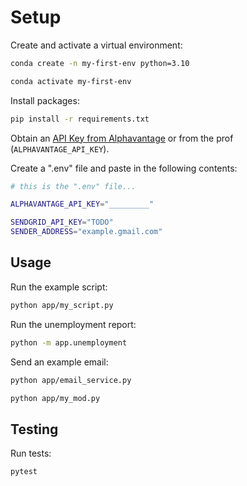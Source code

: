 # Setup

Create and activate a virtual environment:

```sh
conda create -n my-first-env python=3.10

conda activate my-first-env
```

Install packages:
```sh
pip install -r requirements.txt
```

Obtain an [API Key from Alphavantage](https://www.alphavantage.co/support/#api-key) or from the prof (`ALPHAVANTAGE_API_KEY`).

Create a ".env" file and paste in the following contents:

```sh
# this is the ".env" file...

ALPHAVANTAGE_API_KEY="_________"

SENDGRID_API_KEY="TODO"
SENDER_ADDRESS="example.gmail.com"
```

## Usage

Run the example script:

```sh
python app/my_script.py
```

Run the unemployment report:

```sh
python -m app.unemployment
```

Send an example email:

```sh
python app/email_service.py
```

```sh
python app/my_mod.py
```

## Testing

Run tests:

```sh
pytest
```
